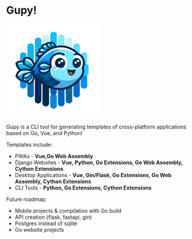 # Gupy!

<img src="https://github.com/SPEARTECH/Gupy/blob/main/gupy_logo.png" alt="Welcome to Gupy! :)" width="50%">
<!-- ![](https://github.com/SPEARTECH/Gupy/blob/main/gupy_logo.png) -->

Gupy is a CLI tool for generating templates of cross-platform applications based on Go, Vue, and Python!

Templates include:
- PWAs                 - **Vue,Go Web Assembly**
- Django Websites      - **Vue, Python, Go Extensions, Go Web Assembly, Cython Extensions**
- Desktop Applications - **Vue, Gin/Flask, Go Extensions, Go Web Assembly, Cython Extensions**
- CLI Tools            - **Python, Go Extensions, Cython Extensions**

Future roadmap:
- Mobile projects & compilation with Go build
- API creation (flask, fastapi, gin)
- Postgres instead of sqlite
- Go website projects
